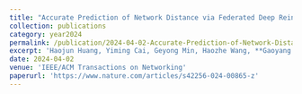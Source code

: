 ```yaml
---
title: "Accurate Prediction of Network Distance via Federated Deep Reinforcement Learning"
collection: publications
category: year2024
permalink: /publication/2024-04-02-Accurate-Prediction-of-Network-Distance
excerpt: 'Haojun Huang, Yiming Cai, Geyong Min, Haozhe Wang, **Gaoyang Liu (Corresponding Author)**, Dapeng Oliver Wu'
date: 2024-04-02
venue: 'IEEE/ACM Transactions on Networking'
paperurl: 'https://www.nature.com/articles/s42256-024-00865-z'
---
```

